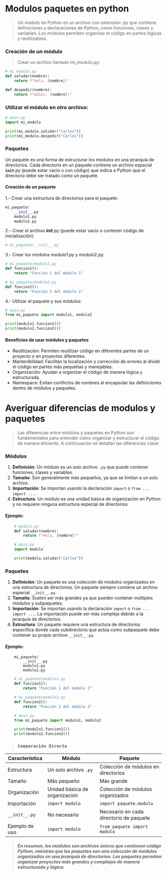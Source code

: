 # Modulos paquetes en python

> Un módulo en Python es un archivo con extensión .py que contiene definiciones y declaraciones de Python, como funciones, clases y variables. Los módulos permiten organizar el código en partes lógicas y reutilizables.

### Creación de un módulo
> Crear un archivo llamado mi_modulo.py:
```python
# mi_modulo.py
def saludar(nombre):
    return f"Hola, {nombre}!"

def despedir(nombre):
    return f"Adiós, {nombre}!"
```
### Utilizar el módulo en otro archivo:
```python
# main.py
import mi_modulo

print(mi_modulo.saludar("Carlos"))
print(mi_modulo.despedir("Carlos"))
```
### Paquetes
Un paquete es una forma de estructurar los módulos en una jerarquía de directorios. Cada directorio en un paquete contiene un archivo especial __`init`__.py (puede estar vacío o con código) que indica a Python que el directorio debe ser tratado como un paquete.

#### Creación de un paquete
1.- Crear una estructura de directorios para el paquete:

```python
mi_paquete/
    __init__.py
    modulo1.py
    modulo2.py
```
2.- Crear el archivo __init__.py (puede estar vacío o contener código de inicialización):

```python
# mi_paquete/__init__.py
```
3.- Crear los módulos modulo1.py y modulo2.py:

```python
# mi_paquete/modulo1.py
def funcion1():
    return "Función 1 del módulo 1"

# mi_paquete/modulo2.py
def funcion2():
    return "Función 2 del módulo 2"
```
4.- Utilizar el paquete y sus módulos:

```python
# main.py
from mi_paquete import modulo1, modulo2

print(modulo1.funcion1())
print(modulo2.funcion2())
```
#### Beneficios de usar módulos y paquetes
- Reutilización: Permiten reutilizar código en diferentes partes de un proyecto o en proyectos diferentes.
- Mantenibilidad: Facilitan la localización y corrección de errores al dividir el código en partes más pequeñas y manejables.
- Organización: Ayudan a organizar el código de manera lógica y estructurada.
- Namespace: Evitan conflictos de nombres al encapsular las definiciones dentro de módulos y paquetes.

# Averiguar diferencias de modulos y paquetes
> Las diferencias entre módulos y paquetes en Python son fundamentales para entender cómo organizar y estructurar el código de manera eficiente. A continuación se detallan las diferencias clave:

### Módulos

1. **Definición**: Un módulo es un solo archivo `.py` que puede contener funciones, clases y variables.
2. **Tamaño**: Son generalmente más pequeños, ya que se limitan a un solo archivo.
3. **Importación**: Se importan usando la declaración `import` o `from ... import ...`.
4. **Estructura**: Un módulo es una unidad básica de organización en Python y no requiere ninguna estructura especial de directorios.
#### **Ejemplo**:
```python
    # modulo.py
    def saludar(nombre):
        return f"Hola, {nombre}!"

    # main.py
    import modulo

    print(modulo.saludar("Carlos"))
 ```

### Paquetes

1. **Definición**: Un paquete es una colección de módulos organizados en una estructura de directorios. Un paquete siempre contiene un archivo especial `__init__.py`.
2. **Tamaño**: Suelen ser más grandes ya que pueden contener múltiples módulos y subpaquetes.
3. **Importación**: Se importan usando la declaración `import` o `from ... import ...`. La importación puede ser más compleja debido a la jerarquía de directorios.
4. **Estructura**: Un paquete requiere una estructura de directorios específica donde cada subdirectorio que actúa como subpaquete debe contener su propio archivo `__init__.py`.
#### **Ejemplo**:
```plaintext
    mi_paquete/
        __init__.py
        modulo1.py
        modulo2.py
```

```python
    # mi_paquete/modulo1.py
    def funcion1():
        return "Función 1 del módulo 1"

    # mi_paquete/modulo2.py
    def funcion2():
        return "Función 2 del módulo 2"

    # main.py
    from mi_paquete import modulo1, modulo2

    print(modulo1.funcion1())
    print(modulo2.funcion2())
```

> ### `Comparación Directa`

| Característica        | Módulo                          | Paquete                          |
|-----------------------|---------------------------------|----------------------------------|
| Estructura            | Un solo archivo `.py`           | Colección de módulos en directorios |
| Tamaño                | Más pequeño                     | Más grande                       |
| Organización          | Unidad básica de organización   | Colección de módulos organizados |
| Importación           | `import modulo`                 | `import paquete.modulo`          |
| `__init__.py`         | No necesario                    | Necesario en cada directorio de paquete |
| Ejemplo de uso        | `import modulo`                 | `from paquete import modulo`     |

> ##### En resumen, los módulos son archivos únicos que contienen código Python, mientras que los paquetes son una colección de módulos organizados en una jerarquía de directorios. Los paquetes permiten organizar proyectos más grandes y complejos de manera estructurada y lógica.

